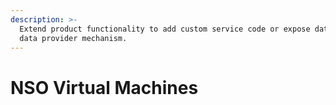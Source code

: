 ```yaml
---
description: >-
  Extend product functionality to add custom service code or expose data through
  data provider mechanism.
---
```


# NSO Virtual Machines

